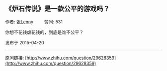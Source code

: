 ## 《炉石传说》是一款公平的游戏吗？

作者: [张Lenny](http://www.zhihu.com/people/zhang-lenny)&nbsp;&nbsp;&nbsp;&nbsp;&nbsp;&nbsp;&nbsp;&nbsp; 赞同: 531


你想不花钱虐花钱的，到底是谁不公平？



发布于 2015-04-20



---
原问链接: [http://www.zhihu.com/question/29628359](http://www.zhihu.com/question/29628359)